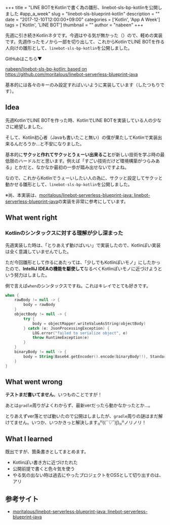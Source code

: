 +++
title = "LINE BOTをKotlinで書く為の雛形、linebot-sls-bp-kotlinを公開しました #app_a_week"
slug = "linebot-sls-blueprint-kotlin"
description = ""
date = "2017-12-10T12:00:00+09:00"
categories = ['Kotlin', 'App A Week']
tags = ['Kotlin', 'LINE BOT']
thumbnail = ""
author = "nabeen"
+++

先週に引き続きKotlinネタです。今週はやる気が無かった（）ので、軽めの実装です。先週作ったモノから一部を切り出して、これからKotlinでLINE BOTを作る人向けの雛形として、`linebot-sls-bp-kotlin`を公開しました。

GitHubはこちら▼

[nabeen/linebot\-sls\-bp\-kotlin: based on https://github\.com/moritalous/linebot\-serverless\-blueprint\-java](https://github.com/nabeen/linebot-sls-bp-kotlin)

基本的には各々のキーのみ設定すればいいように実装しています（したつもりです）。

## Idea

先週KotlinでLINE BOTを作った時、KotlinでLINE BOTを実装している人の少なさに絶望しました。

そして、Kotlin初心者（Javaも書いたこと無い）の僕が果たしてKotlinで実装出来るんだろうか...と不安になりました。

基本的に**サクッと作れてサクッとうぇーい出来ること**が新しい技術を学ぶ時の最低限のハードルだと思います。例えば「すごい技術だけど環境構築がつらみある」とかだと、なかなか最初の一歩が踏み出せないですよね。

なので、これからKotlinでうぇーいしたい人の為に、サクッと設定してサクッと動かせる雛形として、`linebot-sls-bp-kotlin`を公開しました。

※尚、本実装は、[moritalous/linebot\-serverless\-blueprint\-java: linebot\-serverless\-blueprint\-java](https://github.com/moritalous/linebot-serverless-blueprint-java)の実装を非常に参考にしています。

## What went right

### Kotlinのシンタックスに対する理解が少し深まった

先週実装した時は、「とりあえず動けばいい」で実装したので、Kotlinぽい実装は全く意識していませんでした。

ただ今回雛形として作るにあたっては、「少しでもKotlinぽいモノ」にしたかったので、**IntelliJ IDEAの機能を駆使して**なるべくKotlinぽいモノに近づけようという努力はしました。

例で言えば`when`のシンタックスですね。これはキレイでとても好きです。

```kt
when {
    rawBody != null -> {
        body = rawBody
    }
    objectBody != null -> {
        try {
            body = objectMapper.writeValueAsString(objectBody)
        } catch (e: JsonProcessingException) {
            LOG.error("failed to serialize object", e)
            throw RuntimeException(e)
        }
    }
    binaryBody != null -> {
        body = String(Base64.getEncoder().encode(binaryBody!!), StandardCharsets.UTF_8)
    }
}
```

## What went wrong

**テストまだ書いてません**。いつものことですが！

あとは`gradle`周りがよくわからず、最新verだったら動かなかったとか...。

とりあえずver落とせば動いたので公開はしましたが、`gradle`周りの謎はまだ解けてません。いつか、いつかきっと解決します₍₍⁽⁽(\(*ﾟ▽ﾟ*)ʃ)₎₎⁾⁾ノリノリ！

## What I learned

既出ですが、箇条書きとしてまとめます。

- Kotlinぽい書き方に近づけたれた
- 公開前提で書くと色々気を使う
- やる気の出ない時は過去にやったプロジェクトをOSSとして切り出すのは、アリ

## 参考サイト

- [moritalous/linebot\-serverless\-blueprint\-java: linebot\-serverless\-blueprint\-java](https://github.com/moritalous/linebot-serverless-blueprint-java)
